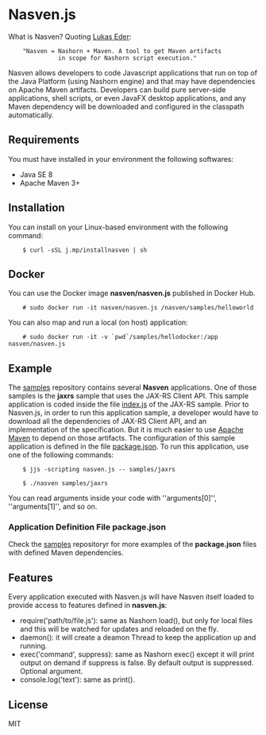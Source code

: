 Nasven.js
=====
What is Nasven? Quoting [Lukas Eder](https://twitter.com/lukaseder):

        "Nasven = Nashorn + Maven. A tool to get Maven artifacts 
                  in scope for Nashorn script execution."

Nasven allows developers to code Javascript applications that run on top of the Java Platform (using Nashorn engine) and that may have dependencies on Apache Maven artifacts. Developers can build pure server-side applications, shell scripts, or even JavaFX desktop applications, and any Maven dependency will be downloaded and configured in the classpath automatically.

## Requirements
You must have installed in your environment the following softwares:
 - Java SE 8
 - Apache Maven 3+

## Installation
You can install on your Linux-based environment with the following command:

        $ curl -sSL j.mp/installnasven | sh

## Docker
You can use the Docker image **nasven/nasven.js** published in Docker Hub.

        # sudo docker run -it nasven/nasven.js /nasven/samples/helloworld

You can also map and run a local (on host) application:

        # sudo docker run -it -v `pwd`/samples/hellodocker:/app nasven/nasven.js

## Example
The [samples](https://github.com/nasven/samples) repository contains several **Nasven** applications. One of those samples is the **jaxrs** sample that uses the JAX-RS Client API. This sample application is coded inside the file [index.js](https://github.com/nasven/samples/jaxrs/index.js) of the JAX-RS sample. Prior to Nasven.js, in order to run this application sample, a developer would have to download all the dependencies of JAX-RS Client API, and an implementation of the specification. But it is much easier to use [Apache Maven](http://maven.apache.org) to depend on those artifacts. The configuration of this sample application is defined in the file [package.json](https://github.com/nasven/samples/jaxrs/package.json). To run this application, use one of the following commands:

        $ jjs -scripting nasven.js -- samples/jaxrs
        
        $ ./nasven samples/jaxrs

You can read arguments inside your code with ''arguments[0]'', ''arguments[1]'', and so on.

### Application Definition File **package.json**
Check the [samples](https://github.com/nasven/samples) repositoryr for more examples of the **package.json** files with defined Maven dependencies.

## Features
Every application executed with Nasven.js will have Nasven itself loaded to provide access to features defined in **nasven.js**:

 * require('path/to/file.js'): same as Nashorn load(), but only for local files and this will be watched for updates and reloaded on the fly.
 * daemon(): it will create a deamon Thread to keep the application up and running.
 * exec('command', suppress): same as Nashorn exec() except it will print output on demand if suppress is false. By default output is suppressed. Optional argument.
 * console.log('text'): same as print().

## License
MIT
